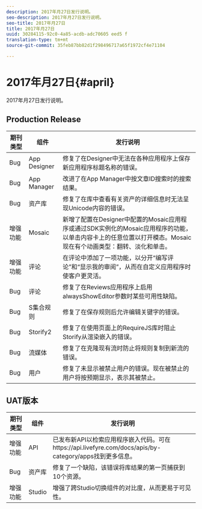 ```yaml
---
description: 2017年月27日发行说明。
seo-description: 2017年月27日发行说明。
seo-title: 2017年月27日
title: 2017年月27日
uuid: 30284115-92c0-4a85-acdb-adc70605 eed5 f
translation-type: tm+mt
source-git-commit: 35feb87bb82d1f298496717a65f1972cf4e71104

---
```



# 2017年月27日{#april}

2017年月27日发行说明。

## Production Release

| **期刊类型** | **组件** | **发行说明** |
|---|---|---|
| Bug | App Designer | 修复了在Designer中无法在各种应用程序上保存新应用程序标题名称的错误。 |
| Bug | App Manager | 改进了在App Manager中按文章ID搜索时的搜索结果。 |
| Bug | 资产库 | 修复了在库中查看有关资产的详细信息时无法呈现Unicode内容的错误。 |
| 增强功能 | Mosaic | 新增了配置在Designer中配置的Mosaic应用程序或通过SDK实例化的Mosaic应用程序的功能，以单击内容卡上的任意位置以打开模态。Mosaic现在有个动画类型：翻转、淡化和单击。 |
| 增强功能 | 评论 | 在评论中添加了一项功能，以分开“编写评论”和“显示我的审阅”，从而在自定义应用程序时使客户更灵活。 |
| Bug | 评论 | 修复了在Reviews应用程序上启用alwaysShowEditor参数时某些可用性缺陷。 |
| Bug | S集合规则 | 修复了在保存规则后允许编辑关键字的错误。 |
| Bug | Storify2 | 修复了在使用页面上的RequireJS库时阻止Storify从渲染嵌入的错误。 |
| Bug | 流媒体 | 修复了在克隆现有流时防止将规则复制到新流的错误。 |
| Bug | 用户 | 修复了未显示被禁止用户的错误。现在被禁止的用户将按预期显示，表示其被禁止。 |

## UAT版本

| **期刊类型** | **组件** | **发行说明** |
|---|---|---|
| 增强功能 | API | 已发布新API以检索应用程序嵌入代码。可在https://api.livefyre.com/docs/apis/by-category/apps找到更多信息。 |
| Bug | 资产库 | 修复了一个缺陷，该错误将库结果的第一页捕获到10个资源。 |
| 增强功能 | Studio | 增强了跨Studio切换组件的对比度，从而更易于可见性。 |

